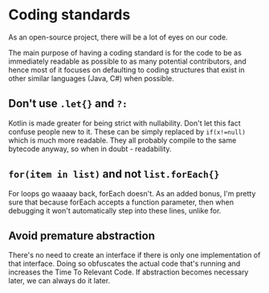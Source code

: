 # Coding standards

As an open-source project, there will be a lot of eyes on our code.

The main purpose of having a coding standard is for the code to be as immediately readable as possible to as many potential contributors, and hence most of it focuses on defaulting to coding structures that exist in other similar languages (Java, C#) when possible.

## Don't use `.let{}` and `?:`

Kotlin is made greater for being strict with nullability. Don't let this fact confuse people new to it. These can be simply replaced by `if(x!=null)` which is much more readable. They all probably compile to the same bytecode anyway, so when in doubt - readability.

## `for(item in list)` and not `list.forEach{}`

For loops go waaaay back, forEach doesn't. As an added bonus, I'm pretty sure that because forEach accepts a function parameter, then when debugging it won't automatically step into these lines, unlike for.

## Avoid premature abstraction

There's no need to create an interface if there is only one implementation of that interface. Doing so obfuscates the actual code that's running and increases the Time To Relevant Code. If abstraction becomes necessary later, we can always do it later.
